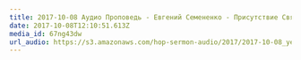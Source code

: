 ```yaml
---
title: 2017-10-08 Аудио Проповедь - Евгений Семененко - Присутствие Святого Духа внашей жизни
date: 2017-10-08T12:10:51.613Z
media_id: 67ng43dw
url_audio: https://s3.amazonaws.com/hop-sermon-audio/2017/2017-10-08_yevgeny-semenenko_prisutstvie-svjatogo-duha-v-nashej-zhizni.mp3
---
```

